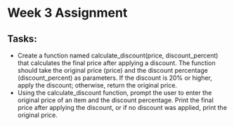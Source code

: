 # Week 3 Assignment
## Tasks:
- Create a function named calculate_discount(price, discount_percent) that calculates the final price after applying a discount. The function should take the original price (price) and the discount percentage (discount_percent) as parameters. If the discount is 20% or higher, apply the discount; otherwise, return the original price.
- Using the calculate_discount function, prompt the user to enter the original price of an item and the discount percentage. Print the final price after applying the discount, or if no discount was applied, print the original price.
